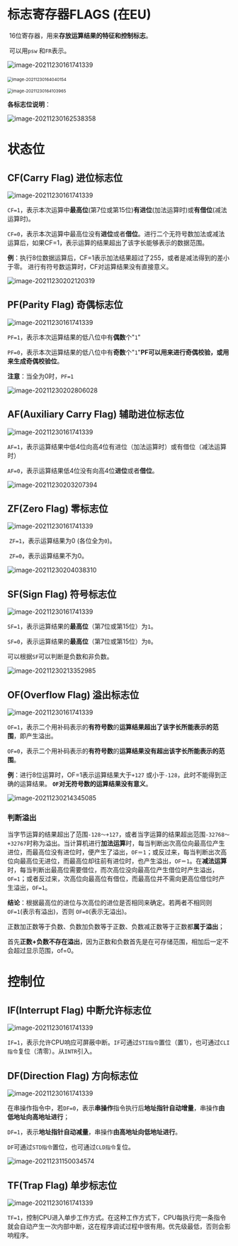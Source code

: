 # 标志寄存器FLAGS (在EU)

​	16位寄存器，用来**存放运算结果的特征和控制标志**。

​	可以用`psw` 和`FR`表示。

![image-20211230161741339](https://cdn.jsdelivr.net/gh/letengzz/Two-C/img/PM/Second/image-20211230161741339.png)

​                                                                          <img src="https://cdn.jsdelivr.net/gh/letengzz/Two-C/img/PM/Second/image-20211230164040154.png" alt="image-20211230164040154" style="zoom:67%;" />

<img src="https://cdn.jsdelivr.net/gh/letengzz/Two-C/img/PM/Second/image-20211230164103965.png" alt="image-20211230164103965" style="zoom:67%;" />

**各标志位说明**：

![image-20211230162538358](https://cdn.jsdelivr.net/gh/letengzz/Two-C/img/PM/Second/image-20211230162538358.png)

# 状态位

## CF(Carry Flag) 进位标志位

![image-20211230161741339](https://cdn.jsdelivr.net/gh/letengzz/Two-C/img/PM/Second/image-20211230161741339.png)

​	`CF=1`，表示本次运算中**最高位**(第7位或第15位)**有进位**(加法运算时)或**有借位**(减法运算时)。

​	`CF=0`，表示本次运算中最高位没有**进位**或者**借位**。
​    进行二个无符号数加法或减法运算后，如果CF=1，表示运算的结果超出了该字长能够表示的数据范围。

**例**：执行8位数据运算后，CF=1表示加法结果超过了255，或者是减法得到的差小于零。
     进行有符号数运算时，CF对运算结果没有直接意义。

![image-20211230202120319](https://cdn.jsdelivr.net/gh/letengzz/Two-C/img/PM/Second/image-20211230202120319.png)

## PF(Parity Flag) 奇偶标志位

![image-20211230161741339](https://cdn.jsdelivr.net/gh/letengzz/Two-C/img/PM/Second/image-20211230161741339.png)

​	`PF=1`，表示本次运算结果的低八位中有**偶数**个"`1`"

​	`PF=0`，表示本次运算结果的低八位中有**奇数**个"`1`"
​	**PF可以用来进行奇偶校验，或用来生成奇偶校验位**。

**注意**：当全为0时，`PF=1`

![image-20211230202806028](https://cdn.jsdelivr.net/gh/letengzz/Two-C/img/PM/Second/image-20211230202806028.png)

## AF(Auxiliary Carry Flag) 辅助进位标志位

![image-20211230161741339](https://cdn.jsdelivr.net/gh/letengzz/Two-C/img/PM/Second/image-20211230161741339.png)

​	`AF=1`，表示运算结果中低4位向高4位有进位（加法运算时）或有借位（减法运算时）

​	`AF=0`，表示运算结果低4位没有向高4位**进位**或者**借位**。

![image-20211230203207394](https://cdn.jsdelivr.net/gh/letengzz/Two-C/img/PM/Second/image-20211230203207394.png)

## ZF(Zero Flag) 零标志位

![image-20211230161741339](https://cdn.jsdelivr.net/gh/letengzz/Two-C/img/PM/Second/image-20211230161741339.png)

​	`ZF=1`，表示运算结果为0 (各位全为`0`)。

​	`ZF=0`，表示运算结果不为0。

![image-20211230204038310](https://cdn.jsdelivr.net/gh/letengzz/Two-C/img/PM/Second/image-20211230204038310.png)

## SF(Sign Flag) 符号标志位

![image-20211230161741339](https://cdn.jsdelivr.net/gh/letengzz/Two-C/img/PM/Second/image-20211230161741339.png)

​	`SF=1`，表示运算结果的**最高位**（第7位或第15位）为`1`。

​	`SF=0`，表示运算结果的**最高位**（第7位或第15位）为`0`。

可以根据`SF`可以判断是负数和非负数。

![image-20211230213352985](https://cdn.jsdelivr.net/gh/letengzz/Two-C/img/PM/Second/image-20211230213352985.png)

## OF(Overflow Flag) 溢出标志位

![image-20211230161741339](https://cdn.jsdelivr.net/gh/letengzz/Two-C/img/PM/Second/image-20211230161741339.png)

​    `OF=1`，表示二个用补码表示的**有符号数**的**运算结果超出了该字长所能表示的范围**，即产生溢出。

​	`OF=0`，表示二个用补码表示的**有符号数**的**运算结果没有超出该字长所能表示的范围**。

**例**：进行8位运算时，OF=1表示运算结果大于`+127` 或小于`-128`，此时不能得到正确的运算结果。
         **`OF`对无符号数的运算结果没有意义**。

![image-20211230214345085](https://cdn.jsdelivr.net/gh/letengzz/Two-C/img/PM/Second/image-20211230214345085.png)

### 判断溢出

​     当字节运算的结果超出了范围`-128～+127`，或者当字运算的结果超出范围`-32768～+32767`时称为溢出。当计算机进行**加法运算**时，每当判断出次高位向最高位产生进位，而最高位没有进位时，便产生了溢出，`OF＝1`；或反过来，每当判断出次高位向最高位无进位，而最高位却往前有进位时，也产生溢出，`OF＝1`。在**减法运算**时，每当判断出最高位需要借位，而次高位没向最高位产生借位时产生溢出，`OF=1`；或者反过来，次高位向最高位有借位，而最高位并不需向更高位借位时产生溢出，`OF=1`。

**结论**：根据最高位的进位与次高位的进位是否相同来确定。若两者不相同则`OF=1`(表示有溢出)，否则 `OF=0`(表示无溢出)。

​	正数加正数等于负数、负数加负数等于正数、负数减正数等于正数都**属于溢出**；

​	首先**正数+负数不存在溢出**，因为正数和负数首先是在可存储范围，相加后一定不会超过显示范围，of=0。

# 控制位

## IF(Interrupt Flag) 中断允许标志位

![image-20211230161741339](https://cdn.jsdelivr.net/gh/letengzz/Two-C/img/PM/Second/image-20211230161741339.png)

​     `IF=1`，表示允许CPU响应可屏蔽中断。`IF`可通过`STI指令`置位（置1），也可通过`CLI指令`复位（清零）。从`INTR`引入。

## DF(Direction Flag) 方向标志位

![image-20211230161741339](https://cdn.jsdelivr.net/gh/letengzz/Two-C/img/PM/Second/image-20211230161741339.png)

​     在串操作指令中，若`DF=0`，表示**串操作**指令执行后**地址指针自动增量**，串操作**由低地址向高地址进行**；

​	`DF=1`，表示**地址指针自动减量**，串操作**由高地址向低地址进行**。

​	`DF`可通过`STD指令`置位，也可通过`CLD指令`复位。

![image-20211231150034574](https://cdn.jsdelivr.net/gh/letengzz/Two-C/img/PM/Second/image-20211231150034574.png)

## TF(Trap Flag) 单步标志位

![image-20211230161741339](https://cdn.jsdelivr.net/gh/letengzz/Two-C/img/PM/Second/image-20211230161741339.png)

​     `TF=1`，控制CPU进入单步工作方式。在这种工作方式下，CPU每执行完一条指令就会自动产生一次内部中断，这在程序调试过程中很有用。优先级最低，否则会影响程序。
